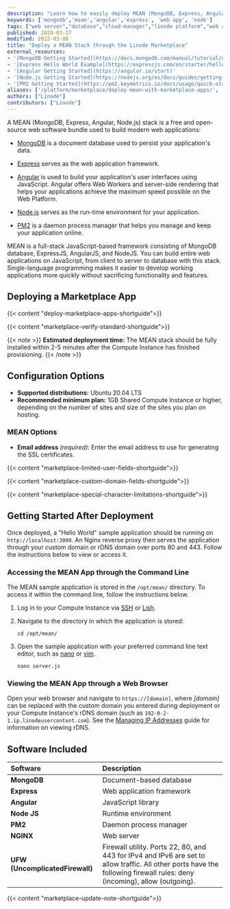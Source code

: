 ```yaml
---
description: "Learn how to easily deploy MEAN (MongoDB, Express, Angular, Node.js) using Linode's Marketplace Apps."
keywords: ['mongodb','mean','angular','express', 'web app', 'node']
tags: ["web server","database","cloud-manager","linode platform","web applications","marketplace"]
published: 2020-03-17
modified: 2022-03-08
title: "Deploy a MEAN Stack through the Linode Marketplace"
external_resources:
- '[MongoDB Getting Started](https://docs.mongodb.com/manual/tutorial/getting-started/)'
- '[Express Hello World Example](https://expressjs.com/en/starter/hello-world.html)'
- '[Angular Getting Started](https://angular.io/start)'
- '[Node.js Getting Started](https://nodejs.org/es/docs/guides/getting-started-guide/)'
- '[PM2 Getting Started](https://pm2.keymetrics.io/docs/usage/quick-start/)'
aliases: ['/platform/marketplace/deploy-mean-with-marketplace-apps/', '/platform/one-click/deploy-mean-with-one-click-apps/', '/guides/deploy-mean-with-one-click-apps/','/guides/deploy-mean-with-marketplace-apps/','/guides/mean-stack-marketplace-app/']
authors: ["Linode"]
contributors: ["Linode"]
---
```


A MEAN (MongoDB, Express, Angular, Node.js) stack is a free and open-source web software bundle used to build modern web applications:

- [MongoDB](https://www.mongodb.com/) is a document database used to persist your application's data.

- [Express](https://expressjs.com/) serves as the web application framework.

- [Angular](https://angular.io/) is used to build your application's user interfaces using JavaScript. Angular offers Web Workers and server-side rendering that helps your applications achieve the maximum speed possible on the Web Platform.

- [Node.js](https://nodejs.org/en/about/) serves as the run-time environment for your application.

- [PM2](https://pm2.keymetrics.io) is a daemon process manager that helps you manage and keep your application online.

MEAN is a full-stack JavaScript-based framework consisting of MongoDB database, ExpressJS, AngularJS, and NodeJS. You can build entire web applications on JavaScript, from client to server to database with this stack. Single-language programming makes it easier to develop working applications more quickly without sacrificing functionality and features.

## Deploying a Marketplace App

{{< content "deploy-marketplace-apps-shortguide">}}

{{< content "marketplace-verify-standard-shortguide">}}

{{< note >}}
**Estimated deployment time:** The MEAN stack should be fully installed within 2-5 minutes after the Compute Instance has finished provisioning.
{{< /note >}}

## Configuration Options

- **Supported distributions:** Ubuntu 20.04 LTS
- **Recommended minimum plan:** 1GB Shared Compute Instance or higher, depending on the number of sites and size of the sites you plan on hosting.

### MEAN Options

- **Email address** *(required)*: Enter the email address to use for generating the SSL certificates.

{{< content "marketplace-limited-user-fields-shortguide">}}

{{< content "marketplace-custom-domain-fields-shortguide">}}

{{< content "marketplace-special-character-limitations-shortguide">}}

## Getting Started After Deployment

Once deployed, a "Hello World" sample application should be running on `http://localhost:3000`. An Nginx reverse proxy then serves the application through your custom domain or rDNS domain over ports 80 and 443. Follow the instructions below to view or access it.

### Accessing the MEAN App through the Command Line

The MEAN sample application is stored in the `/opt/mean/` directory. To access it within the command line, follow the instructions below.

1.  Log in to your Compute Instance via [SSH](/docs/guides/connect-to-server-over-ssh/) or [Lish](/docs/products/compute/compute-instances/guides/lish/).

1.  Navigate to the directory in which the application is stored:

        cd /opt/mean/

1.  Open the sample application with your preferred command line text editor, such as [nano](/docs/guides/use-nano-to-edit-files-in-linux/) or [vim](/docs/guides/what-is-vi/).

        nano server.js

### Viewing the MEAN App through a Web Browser

Open your web browser and navigate to `https://[domain]`, where *[domain]* can be replaced with the custom domain you entered during deployment or your Compute Instance's rDNS domain (such as `192-0-2-1.ip.linodeusercontent.com`). See the [Managing IP Addresses](/docs/products/compute/compute-instances/guides/manage-ip-addresses/) guide for information on viewing rDNS.

## Software Included

| **Software** | **Description** |
|:--------------|:------------|
| **MongoDB** | Document-based database |
| **Express** | Web application framework |
| **Angular** | JavaScript library |
| **Node JS** | Runtime environment |
| **PM2**     | Daemon process manager |
| **NGINX** | Web server |
| **UFW (UncomplicatedFirewall)** | Firewall utility. Ports 22, 80, and 443 for IPv4 and IPv6 are set to allow traffic. All other ports have the following firewall rules: deny (incoming), allow (outgoing). |

{{< content "marketplace-update-note-shortguide">}}
